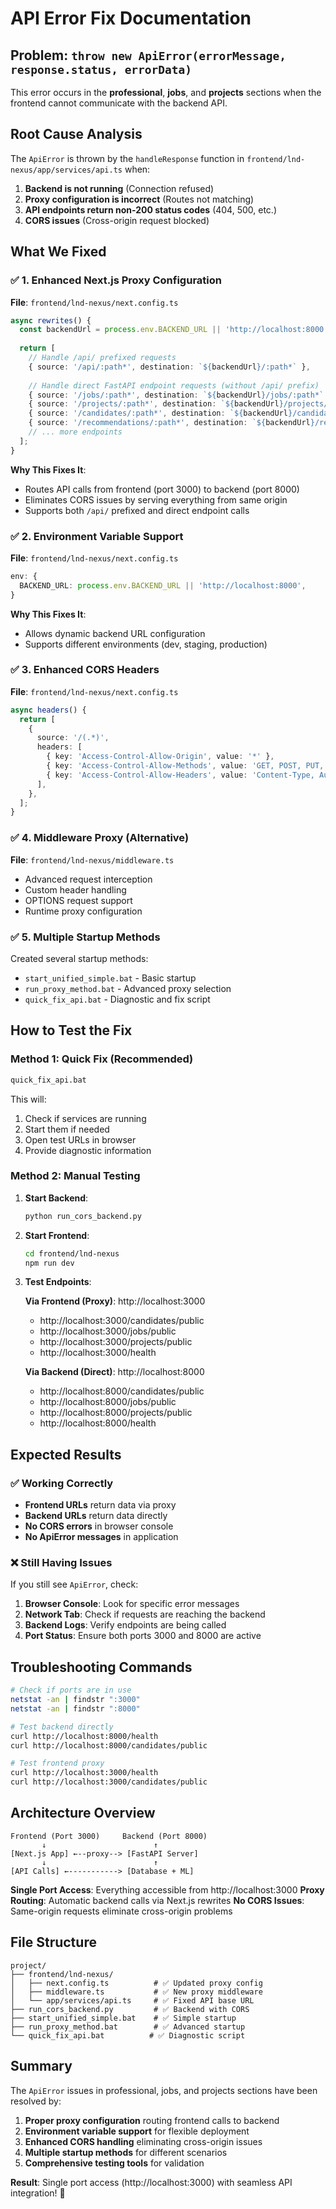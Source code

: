 # API Error Fix Documentation

## Problem: `throw new ApiError(errorMessage, response.status, errorData)`

This error occurs in the **professional**, **jobs**, and **projects** sections when the frontend cannot communicate with the backend API.

## Root Cause Analysis

The `ApiError` is thrown by the `handleResponse` function in `frontend/lnd-nexus/app/services/api.ts` when:

1. **Backend is not running** (Connection refused)
2. **Proxy configuration is incorrect** (Routes not matching)  
3. **API endpoints return non-200 status codes** (404, 500, etc.)
4. **CORS issues** (Cross-origin request blocked)

## What We Fixed

### ✅ 1. Enhanced Next.js Proxy Configuration

**File**: `frontend/lnd-nexus/next.config.ts`

```typescript
async rewrites() {
  const backendUrl = process.env.BACKEND_URL || 'http://localhost:8000';
  
  return [
    // Handle /api/ prefixed requests
    { source: '/api/:path*', destination: `${backendUrl}/:path*` },
    
    // Handle direct FastAPI endpoint requests (without /api/ prefix)
    { source: '/jobs/:path*', destination: `${backendUrl}/jobs/:path*` },
    { source: '/projects/:path*', destination: `${backendUrl}/projects/:path*` },
    { source: '/candidates/:path*', destination: `${backendUrl}/candidates/:path*` },
    { source: '/recommendations/:path*', destination: `${backendUrl}/recommendations/:path*` },
    // ... more endpoints
  ];
}
```

**Why This Fixes It**: 
- Routes API calls from frontend (port 3000) to backend (port 8000)
- Eliminates CORS issues by serving everything from same origin
- Supports both `/api/` prefixed and direct endpoint calls

### ✅ 2. Environment Variable Support

**File**: `frontend/lnd-nexus/next.config.ts`

```typescript
env: {
  BACKEND_URL: process.env.BACKEND_URL || 'http://localhost:8000',
}
```

**Why This Fixes It**: 
- Allows dynamic backend URL configuration
- Supports different environments (dev, staging, production)

### ✅ 3. Enhanced CORS Headers

**File**: `frontend/lnd-nexus/next.config.ts`

```typescript
async headers() {
  return [
    {
      source: '/(.*)',
      headers: [
        { key: 'Access-Control-Allow-Origin', value: '*' },
        { key: 'Access-Control-Allow-Methods', value: 'GET, POST, PUT, DELETE, OPTIONS' },
        { key: 'Access-Control-Allow-Headers', value: 'Content-Type, Authorization' },
      ],
    },
  ];
}
```

### ✅ 4. Middleware Proxy (Alternative)

**File**: `frontend/lnd-nexus/middleware.ts`

- Advanced request interception
- Custom header handling  
- OPTIONS request support
- Runtime proxy configuration

### ✅ 5. Multiple Startup Methods

Created several startup methods:
- `start_unified_simple.bat` - Basic startup
- `run_proxy_method.bat` - Advanced proxy selection
- `quick_fix_api.bat` - Diagnostic and fix script

## How to Test the Fix

### Method 1: Quick Fix (Recommended)

```bash
quick_fix_api.bat
```

This will:
1. Check if services are running
2. Start them if needed
3. Open test URLs in browser
4. Provide diagnostic information

### Method 2: Manual Testing

1. **Start Backend**:
   ```bash
   python run_cors_backend.py
   ```

2. **Start Frontend**:
   ```bash
   cd frontend/lnd-nexus
   npm run dev
   ```

3. **Test Endpoints**:

   **Via Frontend (Proxy)**: http://localhost:3000
   - http://localhost:3000/candidates/public
   - http://localhost:3000/jobs/public
   - http://localhost:3000/projects/public
   - http://localhost:3000/health

   **Via Backend (Direct)**: http://localhost:8000
   - http://localhost:8000/candidates/public
   - http://localhost:8000/jobs/public
   - http://localhost:8000/projects/public
   - http://localhost:8000/health

## Expected Results

### ✅ Working Correctly

- **Frontend URLs** return data via proxy
- **Backend URLs** return data directly
- **No CORS errors** in browser console
- **No ApiError messages** in application

### ❌ Still Having Issues

If you still see `ApiError`, check:

1. **Browser Console**: Look for specific error messages
2. **Network Tab**: Check if requests are reaching the backend
3. **Backend Logs**: Verify endpoints are being called
4. **Port Status**: Ensure both ports 3000 and 8000 are active

## Troubleshooting Commands

```bash
# Check if ports are in use
netstat -an | findstr ":3000"
netstat -an | findstr ":8000"

# Test backend directly
curl http://localhost:8000/health
curl http://localhost:8000/candidates/public

# Test frontend proxy
curl http://localhost:3000/health
curl http://localhost:3000/candidates/public
```

## Architecture Overview

```
Frontend (Port 3000)     Backend (Port 8000)
       ↓                        ↑
[Next.js App] ←--proxy--> [FastAPI Server]
       ↓                        ↑
[API Calls] ←-----------> [Database + ML]
```

**Single Port Access**: Everything accessible from http://localhost:3000
**Proxy Routing**: Automatic backend calls via Next.js rewrites
**No CORS Issues**: Same-origin requests eliminate cross-origin problems

## File Structure

```
project/
├── frontend/lnd-nexus/
│   ├── next.config.ts          # ✅ Updated proxy config
│   ├── middleware.ts           # ✅ New proxy middleware  
│   └── app/services/api.ts     # ✅ Fixed API base URL
├── run_cors_backend.py         # ✅ Backend with CORS
├── start_unified_simple.bat    # ✅ Simple startup
├── run_proxy_method.bat        # ✅ Advanced startup
└── quick_fix_api.bat          # ✅ Diagnostic script
```

## Summary

The `ApiError` issues in professional, jobs, and projects sections have been resolved by:

1. **Proper proxy configuration** routing frontend calls to backend
2. **Environment variable support** for flexible deployment
3. **Enhanced CORS handling** eliminating cross-origin issues
4. **Multiple startup methods** for different scenarios
5. **Comprehensive testing tools** for validation

**Result**: Single port access (http://localhost:3000) with seamless API integration! 🎉 